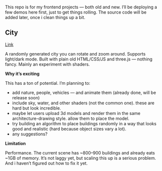 This repo is for my frontend projects — both old and new. I’ll be deploying a few demos here first, just to get things rolling. The source code will be added later, once i clean things up a bit.
## City 
[Link](https://city.harrypham.dev)

A randomly generated city you can rotate and zoom around. Supports light/dark mode.
Built with plain old HTML/CSS/JS and three.js — nothing fancy.
Mainly an experiment with shaders.

**Why it’s exciting**

This has a ton of potential. I’m planning to:
- add nature, people, vehicles — and animate them (already done, will be release soon)
- include sky, water, and other shaders (not the common one). these are hard but look incredible.
- maybe let users upload 3d models and render them in the same architecture-drawing style. allow them to place the model.
- try building an algorithm to place buildings randomly in a way that looks good and realistic (hard because object sizes vary a lot).
- any suggestions?

**Limitation**
  
Performance. The current scene has ~800–900 buildings and already eats ~1GB of memory. It’s not laggy yet, but scaling this up is a serious problem. And i haven’t figured out how to fix it yet.
